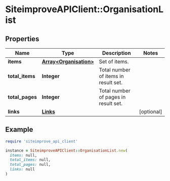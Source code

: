 # SiteimproveAPIClient::OrganisationList

## Properties

| Name | Type | Description | Notes |
| ---- | ---- | ----------- | ----- |
| **items** | [**Array&lt;Organisation&gt;**](Organisation.md) | Set of items. |  |
| **total_items** | **Integer** | Total number of items in result set. |  |
| **total_pages** | **Integer** | Total number of pages in result set. |  |
| **links** | [**Links**](Links.md) |  | [optional] |

## Example

```ruby
require 'siteimprove_api_client'

instance = SiteimproveAPIClient::OrganisationList.new(
  items: null,
  total_items: null,
  total_pages: null,
  links: null
)
```


